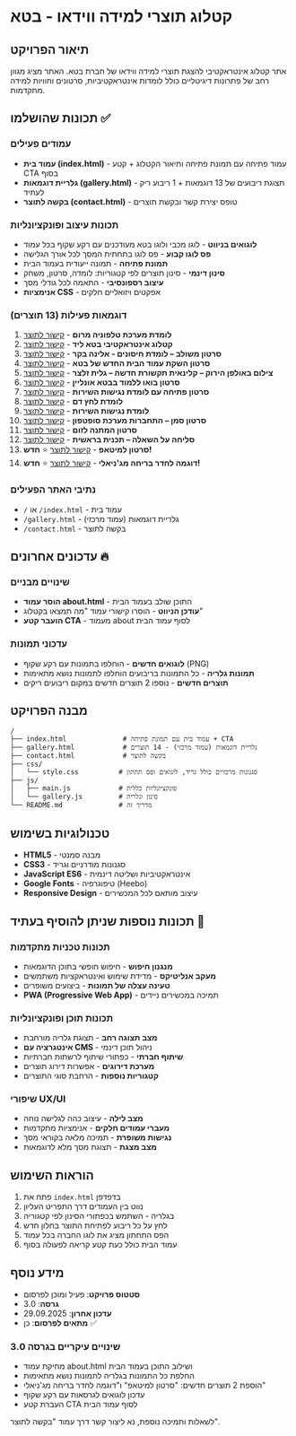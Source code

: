 # קטלוג תוצרי למידה ווידאו - בטא

## תיאור הפרויקט
אתר קטלוג אינטראקטיבי להצגת תוצרי למידה ווידאו של חברת בטא. האתר מציג מגוון רחב של פתרונות דיגיטליים כולל לומדות אינטראקטיביות, סרטונים וחוויות למידה מתקדמות.

## תכונות שהושלמו ✅

### עמודים פעילים
- **עמוד בית (index.html)** - עמוד פתיחה עם תמונת פתיחה ותיאור הקטלוג + קטע CTA בסוף
- **גלריית דוגמאות (gallery.html)** - תצוגת ריבועים של 13 דוגמאות + 1 ריבוע ריק לעתיד
- **בקשה לתוצר (contact.html)** - טופס יצירת קשר ובקשת תוצרים

### תכונות עיצוב ופונקציונליות
- **לוגואים בניווט** - לוגו מכבי ולוגו בטא מעודכנים עם רקע שקוף בכל עמוד
- **פס לוגו קבוע** - פס לוגו בתחתית המסך לכל אורך הגלישה
- **תמונת פתיחה** - תמונה ייעודית בעמוד הבית
- **סינון דינמי** - סינון תוצרים לפי קטגוריות: לומדה, סרטון, משחק
- **עיצוב רספונסיבי** - התאמה לכל גודלי מסך
- **אנימציות CSS** - אפקטים ויזואליים חלקים

### דוגמאות פעילות (13 תוצרים)
1. **לומדת מערכת טלפוניה מרום** - [קישור לתוצר](https://view.genially.com/687ccb5ae1934311035e1dfc)
2. **קטלוג אינטראקטיבי בטא ליד** - [קישור לתוצר](https://view.genially.com/67d66cea7b7a1e02c9fb82d8)
3. **סרטון משולב – לומדת חיסונים - אלינה בקר** - [קישור לתוצר](https://vimeo.com/1115094775/476b31be9f)
4. **סרטון השקת עמוד הבית החדש של בטא** - [קישור לתוצר](https://vimeo.com/1016731926/a5c94224a0)
5. **צילום באולפן הירוק – קלינאית תקשורת חדשה – גלית זלצר** - [קישור לתוצר](https://vimeo.com/1084539898/5b9f8cc992)
6. **סרטון בואו ללמוד בבטא אונליין** - [קישור לתוצר](https://vimeo.com/1116675793/246a4d7b17)
7. **סרטון פתיחה עם לומדת נגישות השירות** - [קישור לתוצר](https://vimeo.com/1120717879/1768456e0d)
8. **לומדת לחץ דם** - [קישור לתוצר](https://view.genially.com/66742431c4c2c20014b6e781)
9. **לומדת נגישות השירות** - [קישור לתוצר](https://360.articulate.com/review/content/444e180d-ff41-4531-8187-b1fc5b274048/review)
10. **סרטון סמן – התחברות מערכת סופטפון** - [קישור לתוצר](https://vimeo.com/1105778538/50b64b07ee)
11. **סרטון המתנה לזום** - [קישור לתוצר](https://vimeo.com/1064980570/c1f64db92a)
12. **סליחה על השאלה – תכנית בראשית** - [קישור לתוצר](https://vimeo.com/846171959/f0471b5361?ts=0&share=copy)
13. **סרטון למיטאפ** - [קישור לתוצר](https://vimeo.com/922920813?share=copy#t=0) ⭐ **חדש!**
14. **דוגמה לחדר בריחה מג'ניאלי** - [קישור לתוצר](https://view.genially.com/68d90fdcc6b707012f235b33) ⭐ **חדש!**

### נתיבי האתר הפעילים
- `/` או `/index.html` - עמוד בית
- `/gallery.html` - גלריית דוגמאות (עמוד מרכזי)
- `/contact.html` - בקשה לתוצר

## עדכונים אחרונים 🔥

### שינויים מבניים
- **הוסר עמוד about.html** - התוכן שולב בעמוד הבית
- **עודכן הניווט** - הוסרו קישורי עמוד "מה תמצאו בקטלוג"
- **הועבר קטע CTA** - מעמוד about לסוף עמוד הבית

### עדכוני תמונות
- **לוגואים חדשים** - הוחלפו בתמונות עם רקע שקוף (PNG)
- **תמונות גלריה** - כל התמונות בריבועים הוחלפו לתמונות נושא מתאימות
- **תוצרים חדשים** - נוספו 2 תוצרים חדשים במקום ריבועים ריקים

## מבנה הפרויקט

```
/
├── index.html              # עמוד בית עם תמונת פתיחה + CTA
├── gallery.html            # גלריית דוגמאות (עמוד מרכזי) - 14 תוצרים
├── contact.html            # בקשה לתוצר
├── css/
│   └── style.css          # סגנונות מרכזיים כולל גריד, לוגואים ופס תחתון
├── js/
│   ├── main.js            # פונקציונליות כללית
│   └── gallery.js         # סינון וגלריה
└── README.md              # מדריך זה
```

## טכנולוגיות בשימוש
- **HTML5** - מבנה סמנטי
- **CSS3** - סגנונות מודרניים וגריד
- **JavaScript ES6** - אינטראקטיביות ושליטה דינמית
- **Google Fonts** - טיפוגרפיה (Heebo)
- **Responsive Design** - עיצוב מותאם לכל המכשירים

## תכונות נוספות שניתן להוסיף בעתיד 🚀

### תכונות טכניות מתקדמות
- **מנגנון חיפוש** - חיפוש חופשי בתוכן הדוגמאות
- **מעקב אנליטיקס** - מדידת שימוש ואינטראקציות משתמשים
- **טעינה עצלה של תמונות** - ביצועים משופרים
- **PWA (Progressive Web App)** - תמיכה במכשירים ניידים

### תכונות תוכן ופונקציונליות
- **מצב תצוגה רחב** - תצוגת גלריה מורחבת
- **אינטגרציה עם CMS** - ניהול תוכן דינמי
- **שיתוף חברתי** - כפתורי שיתוף לרשתות חברתיות
- **מערכת דירוגים** - אפשרות דירוג תוצרים
- **קטגוריות נוספות** - הרחבת סוגי התוצרים

### שיפורי UX/UI
- **מצב לילה** - עיצוב כהה לגלישה נוחה
- **מעברי עמודים חלקים** - אנימציות מתקדמות
- **נגישות משופרת** - תמיכה מלאה בקוראי מסך
- **מצב מצגת** - תצוגת מסך מלא לדוגמאות

## הוראות השימוש
1. פתח את `index.html` בדפדפן
2. נווט בין העמודים דרך התפריט העליון
3. בגלריה - השתמש בכפתורי הסינון לפי קטגוריה
4. לחץ על כל ריבוע לפתיחת התוצר בחלון חדש
5. הפס התחתון מציג את לוגו החברה בכל עמוד
6. עמוד הבית כולל כעת קטע קריאה לפעולה בסוף

## מידע נוסף
- **סטטוס פרויקט**: פעיל ומוכן לפרסום
- **גרסה**: 3.0
- **עדכון אחרון**: 29.09.2025  
- **מתאים לפרסום**: כן ✅

### שינויים עיקריים בגרסה 3.0
- מחיקת עמוד about.html ושילוב התוכן בעמוד הבית
- החלפת כל התמונות בגלריה לתמונות נושא מתאימות
- הוספת 2 תוצרים חדשים: "סרטון למיטאפ" ו"דוגמה לחדר בריחה מג'ניאלי"
- עדכון לוגואים לגרסאות עם רקע שקוף
- העברת קטע CTA לסוף עמוד הבית

לשאלות ותמיכה נוספת, נא ליצור קשר דרך עמוד "בקשה לתוצר".
